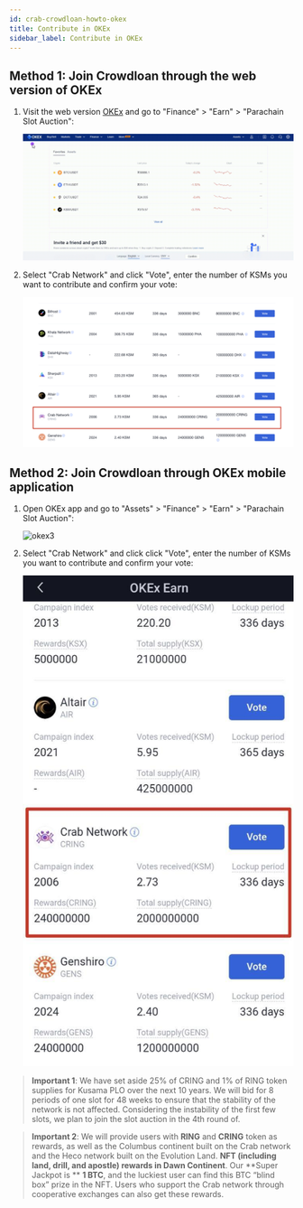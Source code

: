 ```yaml
---
id: crab-crowdloan-howto-okex
title: Contribute in OKEx
sidebar_label: Contribute in OKEx
---
```



## Method 1: Join Crowdloan through the web version of OKEx

1. Visit the web version [OKEx](https://www.okex.com/) and go to "Finance" > "Earn" > "Parachain Slot Auction":

   ![okex1](./assets/crowdloan/okex1.gif)

2. Select "Crab Network" and click "Vote", enter the number of KSMs you want to contribute and confirm your vote:

   ![okex2](./assets/crowdloan/okex2.png)

## Method 2: Join Crowdloan through OKEx mobile application

1. Open OKEx app and go to "Assets" > "Finance" > "Earn" > "Parachain Slot Auction":

   ![okex3](./assets/crowdloan/okex3.gif)

2. Select "Crab Network" and click click "Vote", enter the number of KSMs you want to contribute and confirm your vote:

   ![okex4](./assets/crowdloan/okex4.jpg)

> **Important 1**: We have set aside 25% of CRING and 1% of RING token supplies for Kusama PLO over the next 10 years. We will bid for 8 periods of one slot for 48 weeks to ensure that the stability of the network is not affected. Considering the instability of the first few slots, we plan to join the slot auction in the 4th round of.

> **Important 2**: We will provide users with **RING** and **CRING** token as rewards, as well as the Columbus continent built on the Crab network and the Heco network built on the Evolution Land. **NFT (including land, drill, and apostle) rewards in Dawn Continent**. Our **Super Jackpot is ** **1 BTC**, and the luckiest user can find this BTC “blind box” prize in the NFT. Users who support the Crab network through cooperative exchanges can also get these rewards.
